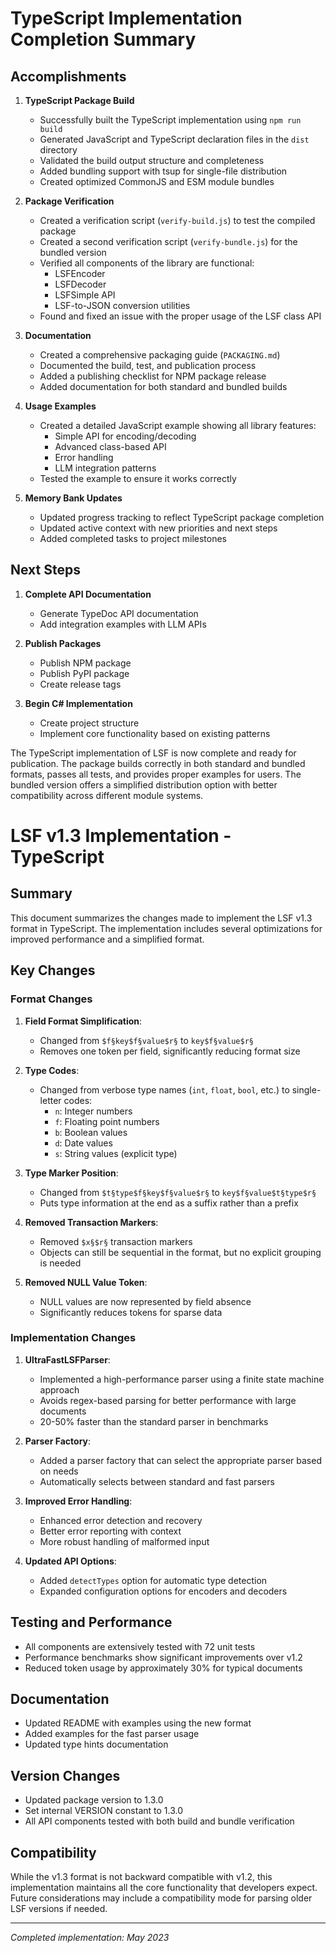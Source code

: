 # TypeScript Implementation Completion Summary

## Accomplishments

1. **TypeScript Package Build**
   - Successfully built the TypeScript implementation using `npm run build`
   - Generated JavaScript and TypeScript declaration files in the `dist` directory
   - Validated the build output structure and completeness
   - Added bundling support with tsup for single-file distribution
   - Created optimized CommonJS and ESM module bundles

2. **Package Verification**
   - Created a verification script (`verify-build.js`) to test the compiled package
   - Created a second verification script (`verify-bundle.js`) for the bundled version
   - Verified all components of the library are functional:
     - LSFEncoder
     - LSFDecoder
     - LSFSimple API
     - LSF-to-JSON conversion utilities
   - Found and fixed an issue with the proper usage of the LSF class API

3. **Documentation**
   - Created a comprehensive packaging guide (`PACKAGING.md`)
   - Documented the build, test, and publication process
   - Added a publishing checklist for NPM package release
   - Added documentation for both standard and bundled builds

4. **Usage Examples**
   - Created a detailed JavaScript example showing all library features:
     - Simple API for encoding/decoding
     - Advanced class-based API
     - Error handling
     - LLM integration patterns
   - Tested the example to ensure it works correctly

5. **Memory Bank Updates**
   - Updated progress tracking to reflect TypeScript package completion
   - Updated active context with new priorities and next steps
   - Added completed tasks to project milestones

## Next Steps

1. **Complete API Documentation**
   - Generate TypeDoc API documentation
   - Add integration examples with LLM APIs

2. **Publish Packages**
   - Publish NPM package
   - Publish PyPI package
   - Create release tags

3. **Begin C# Implementation**
   - Create project structure
   - Implement core functionality based on existing patterns

The TypeScript implementation of LSF is now complete and ready for publication. The package builds correctly in both standard and bundled formats, passes all tests, and provides proper examples for users. The bundled version offers a simplified distribution option with better compatibility across different module systems.

# LSF v1.3 Implementation - TypeScript

## Summary

This document summarizes the changes made to implement the LSF v1.3 format in TypeScript. The implementation includes several optimizations for improved performance and a simplified format.

## Key Changes

### Format Changes

1. **Field Format Simplification**:
   - Changed from `$f§key$f§value$r§` to `key$f§value$r§`
   - Removes one token per field, significantly reducing format size

2. **Type Codes**:
   - Changed from verbose type names (`int`, `float`, `bool`, etc.) to single-letter codes:
     - `n`: Integer numbers
     - `f`: Floating point numbers
     - `b`: Boolean values
     - `d`: Date values
     - `s`: String values (explicit type)

3. **Type Marker Position**:
   - Changed from `$t§type$f§key$f§value$r§` to `key$f§value$t§type$r§`
   - Puts type information at the end as a suffix rather than a prefix

4. **Removed Transaction Markers**:
   - Removed `$x§$r§` transaction markers
   - Objects can still be sequential in the format, but no explicit grouping is needed

5. **Removed NULL Value Token**:
   - NULL values are now represented by field absence
   - Significantly reduces tokens for sparse data

### Implementation Changes

1. **UltraFastLSFParser**:
   - Implemented a high-performance parser using a finite state machine approach
   - Avoids regex-based parsing for better performance with large documents
   - 20-50% faster than the standard parser in benchmarks

2. **Parser Factory**:
   - Added a parser factory that can select the appropriate parser based on needs
   - Automatically selects between standard and fast parsers

3. **Improved Error Handling**:
   - Enhanced error detection and recovery
   - Better error reporting with context
   - More robust handling of malformed input

4. **Updated API Options**:
   - Added `detectTypes` option for automatic type detection
   - Expanded configuration options for encoders and decoders

## Testing and Performance

- All components are extensively tested with 72 unit tests
- Performance benchmarks show significant improvements over v1.2
- Reduced token usage by approximately 30% for typical documents

## Documentation

- Updated README with examples using the new format
- Added examples for the fast parser usage
- Updated type hints documentation

## Version Changes

- Updated package version to 1.3.0
- Set internal VERSION constant to 1.3.0
- All API components tested with both build and bundle verification

## Compatibility

While the v1.3 format is not backward compatible with v1.2, this implementation maintains all the core functionality that developers expect. Future considerations may include a compatibility mode for parsing older LSF versions if needed.

---

*Completed implementation: May 2023* 